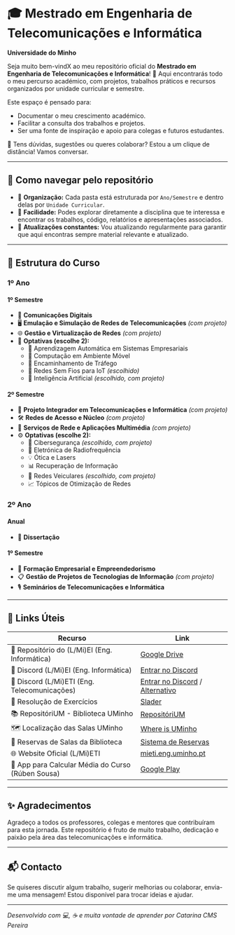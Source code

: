 # 🎓 Mestrado em Engenharia de Telecomunicações e Informática  
**Universidade do Minho**

Seja muito bem-vindX ao meu repositório oficial do **Mestrado em Engenharia de Telecomunicações e Informática**! 🌟 Aqui encontrarás todo o meu percurso académico, com projetos, trabalhos práticos e recursos organizados por unidade curricular e semestre.

Este espaço é pensado para:  
- Documentar o meu crescimento académico.  
- Facilitar a consulta dos trabalhos e projetos.  
- Ser uma fonte de inspiração e apoio para colegas e futuros estudantes.  

💬 Tens dúvidas, sugestões ou queres colaborar? Estou a um clique de distância! Vamos conversar.

---

## 🚀 Como navegar pelo repositório

- 📁 **Organização:** Cada pasta está estruturada por `Ano/Semestre` e dentro delas por `Unidade Curricular`.  
- 🔎 **Facilidade:** Podes explorar diretamente a disciplina que te interessa e encontrar os trabalhos, código, relatórios e apresentações associados.  
- 📂 **Atualizações constantes:** Vou atualizando regularmente para garantir que aqui encontras sempre material relevante e atualizado.

---

## 📅 Estrutura do Curso  

### 1º Ano  
#### 1º Semestre  
- 📡 **Comunicações Digitais**  
- 🖥️ **Emulação e Simulação de Redes de Telecomunicações** _(com projeto)_  
- 🌐 **Gestão e Virtualização de Redes** _(com projeto)_  
- 🎯 **Optativas (escolhe 2):**  
  - 🤖 Aprendizagem Automática em Sistemas Empresariais  
  - 📱 Computação em Ambiente Móvel  
  - 🚦 Encaminhamento de Tráfego  
  - 📶 Redes Sem Fios para IoT _(escolhido)_  
  - 🧠 Inteligência Artificial _(escolhido, com projeto)_  

#### 2º Semestre  
- 🔗 **Projeto Integrador em Telecomunicações e Informática** _(com projeto)_  
- 🛠️ **Redes de Acesso e Núcleo** _(com projeto)_  
- 🎥 **Serviços de Rede e Aplicações Multimédia** _(com projeto)_  
- ⚙️ **Optativas (escolhe 2):**  
  - 🔐 Cibersegurança _(escolhido, com projeto)_  
  - 📡 Eletrónica de Radiofrequência  
  - 💡 Ótica e Lasers  
  - 📊 Recuperação de Informação  
  - 🚗 Redes Veiculares _(escolhido, com projeto)_  
  - 📈 Tópicos de Otimização de Redes  

### 2º Ano  
#### Anual  
- 📄 **Dissertação**

#### 1º Semestre  
- 💼 **Formação Empresarial e Empreendedorismo**  
- 📋 **Gestão de Projetos de Tecnologias de Informação** _(com projeto)_  
- 🎙️ **Seminários de Telecomunicações e Informática**

---

## 🔗 Links Úteis  

| Recurso                                           | Link                                                                                              |
| ------------------------------------------------ | ------------------------------------------------------------------------------------------------- |
| 📂 Repositório do (L/Mi)EI (Eng. Informática)    | [Google Drive](https://drive.google.com/drive/folders/1tBpWJmF0gvXJuGDTxpHNRdjJGYIjbHZZ)          |
| 💬 Discord (L/Mi)EI (Eng. Informática)            | [Entrar no Discord](https://discord.gg/m3kVwYM)                                                  |
| 💬 Discord (L/Mi)ETI (Eng. Telecomunicações)      | [Entrar no Discord](https://discord.gg/R3gYuVa7QW) / [Alternativo](https://discord.gg/Qv4wxwB)    |
| 📖 Resolução de Exercícios                         | [Slader](https://www.slader.com)                                                                 |
| 📚 RepositóriUM - Biblioteca UMinho               | [RepositóriUM](https://repositorium.sdum.uminho.pt/)                                             |
| 🗺️ Localização das Salas UMinho                    | [Where is UMinho](https://whereis.uminho.pt/)                                                   |
| 🏫 Reservas de Salas da Biblioteca                  | [Sistema de Reservas](https://reservas.sdum.uminho.pt/)                                         |
| 🌐 Website Oficial (L/Mi)ETI                        | [mieti.eng.uminho.pt](http://mieti.eng.uminho.pt/)                                               |
| 📱 App para Calcular Média do Curso (Rúben Sousa) | [Google Play](https://play.google.com/store/apps/details?id=com.github.rubensousa.mieti&hl=en_US) |

---

## ✨ Agradecimentos  

Agradeço a todos os professores, colegas e mentores que contribuíram para esta jornada. Este repositório é fruto de muito trabalho, dedicação e paixão pela área das telecomunicações e informática.

---

## 📬 Contacto  

Se quiseres discutir algum trabalho, sugerir melhorias ou colaborar, envia-me uma mensagem! Estou disponível para trocar ideias e ajudar.

---

*Desenvolvido com 💻, ☕ e muita vontade de aprender por Catarina CMS Pereira*  
